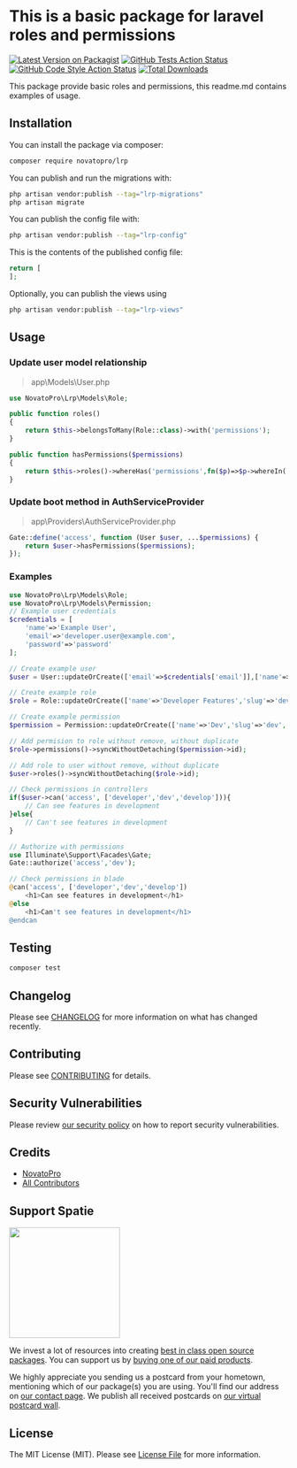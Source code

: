 # This is a basic package for laravel roles and permissions

[![Latest Version on Packagist](https://img.shields.io/packagist/v/novatopro/lrp.svg?style=flat-square)](https://packagist.org/packages/novatopro/lrp)
[![GitHub Tests Action Status](https://img.shields.io/github/actions/workflow/status/novatopro/lrp/run-tests.yml?branch=main&label=tests&style=flat-square)](https://github.com/novatopro/lrp/actions?query=workflow%3Arun-tests+branch%3Amain)
[![GitHub Code Style Action Status](https://img.shields.io/github/actions/workflow/status/novatopro/lrp/fix-php-code-style-issues.yml?branch=main&label=code%20style&style=flat-square)](https://github.com/novatopro/lrp/actions?query=workflow%3A"Fix+PHP+code+style+issues"+branch%3Amain)
[![Total Downloads](https://img.shields.io/packagist/dt/novatopro/lrp.svg?style=flat-square)](https://packagist.org/packages/novatopro/lrp)

This package provide basic roles and permissions, this readme.md contains examples of usage.

## Installation

You can install the package via composer:

```bash
composer require novatopro/lrp
```

You can publish and run the migrations with:

```bash
php artisan vendor:publish --tag="lrp-migrations"
php artisan migrate
```

You can publish the config file with:

```bash
php artisan vendor:publish --tag="lrp-config"
```

This is the contents of the published config file:

```php
return [
];
```

Optionally, you can publish the views using

```bash
php artisan vendor:publish --tag="lrp-views"
```

## Usage

### Update user model relationship

> app\Models\User.php

```php
use NovatoPro\Lrp\Models\Role;

public function roles()
{
    return $this->belongsToMany(Role::class)->with('permissions');
}

public function hasPermissions($permissions)
{
    return $this->roles()->whereHas('permissions',fn($p)=>$p->whereIn('slug',$permissions))->count();
}
```

### Update boot method in AuthServiceProvider

> app\Providers\AuthServiceProvider.php

```php
Gate::define('access', function (User $user, ...$permissions) {
    return $user->hasPermissions($permissions);
});
```

### Examples
```php
use NovatoPro\Lrp\Models\Role;
use NovatoPro\Lrp\Models\Permission;
// Example user credentials
$credentials = [
    'name'=>'Example User',
    'email'=>'developer.user@example.com',
    'password'=>'password'
];

// Create example user
$user = User::updateOrCreate(['email'=>$credentials['email']],['name'=>$credentials['name'],'password'=>Hash::make($credentials['password'])]);

// Create example role
$role = Role::updateOrCreate(['name'=>'Developer Features','slug'=>'developer-features']);

// Create example permission
$permission = Permission::updateOrCreate(['name'=>'Dev','slug'=>'dev','description'=>'Can see features in development']);

// Add permision to role without remove, without duplicate
$role->permissions()->syncWithoutDetaching($permission->id);

// Add role to user without remove, without duplicate
$user->roles()->syncWithoutDetaching($role->id);

// Check permissions in controllers
if($user->can('access', ['developer','dev','develop'])){
    // Can see features in development
}else{
    // Can't see features in development
}

// Authorize with permissions
use Illuminate\Support\Facades\Gate;
Gate::authorize('access','dev');
```

```php
// Check permissions in blade
@can('access', ['developer','dev','develop'])
    <h1>Can see features in development</h1>
@else
    <h1>Can't see features in development</h1>
@endcan
```

## Testing

```bash
composer test
```

## Changelog

Please see [CHANGELOG](CHANGELOG.md) for more information on what has changed recently.

## Contributing

Please see [CONTRIBUTING](CONTRIBUTING.md) for details.

## Security Vulnerabilities

Please review [our security policy](../../security/policy) on how to report security vulnerabilities.

## Credits

- [NovatoPro](https://github.com/NovatoPro)
- [All Contributors](../../contributors)

## Support Spatie

[<img src="https://avatars.githubusercontent.com/u/7535935?s=200&v=4" width="200px" />](https://spatie.be/github-ad-click/lrp)

We invest a lot of resources into creating [best in class open source packages](https://spatie.be/open-source). You can support us by [buying one of our paid products](https://spatie.be/open-source/support-us).

We highly appreciate you sending us a postcard from your hometown, mentioning which of our package(s) you are using. You'll find our address on [our contact page](https://spatie.be/about-us). We publish all received postcards on [our virtual postcard wall](https://spatie.be/open-source/postcards).

## License

The MIT License (MIT). Please see [License File](LICENSE.md) for more information.
